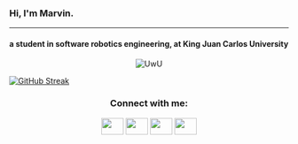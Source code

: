 ###                   Hi, I'm Marvin.
______________________________________________________________________________
####          a student in software robotics engineering, at King Juan Carlos University

<!--
**mpancracio2020/mpancracio2020** is a ✨ _special_ ✨ repository because its `README.md` (this file) appears on your GitHub profile.

Here are some ideas to get you started:

- 🔭 I’m currently working on ...
- 🌱 I’m currently learning ...
- 👯 I’m looking to collaborate on ...
- 🤔 I’m looking for help with ...
- 💬 Ask me about ...
- 📫 How to reach me: ...
- 😄 Pronouns: ...
- ⚡ Fun fact: ...
-->
  
<p align="center">
  <img src="https://data.whicdn.com/images/339189855/original.gif" alt="UwU" />
</p>


[![GitHub Streak](http://github-readme-streak-stats.herokuapp.com?user=mpancracio2020&theme=github-dark-blue&hide_border=true)](https://git.io/streak-stats)


<h3 align="center">Connect with me:</h3>
<p align="center">
<a href="https://twitter.com/mrvn________" target="blank"><img align="center" src="https://cdn.jsdelivr.net/npm/simple-icons@3.0.1/icons/twitter.svg" alt="" height="30" width="40" /></a>
<a href="www.linkedin.com/in/mpancracio" target="blank"><img align="center" src="https://cdn.jsdelivr.net/npm/simple-icons@3.0.1/icons/linkedin.svg" alt="" height="30" width="40" /></a>
<a href="https://www.instagram.com/mrvn________/?hl=es" target="blank"><img align="center" src="https://cdn.jsdelivr.net/npm/simple-icons@3.0.1/icons/instagram.svg" alt="" height="30" width="40" /></a>
<a href="https://youtu.be/GCdwKhTtNNw" target="blank"><img align="center" src="https://cdn.jsdelivr.net/npm/simple-icons@3.0.1/icons/youtube.svg" alt="" height="30" width="40" /></a>
</p>
